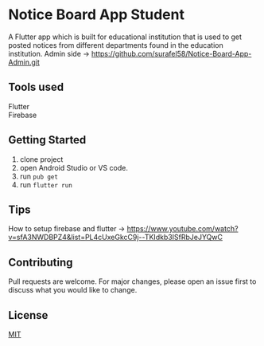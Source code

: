 # Notice Board App Student

A Flutter app which is built for educational institution that is used to get posted notices from different departments found in the education institution.
Admin side -> https://github.com/surafel58/Notice-Board-App-Admin.git

## Tools used
Flutter  
Firebase

## Getting Started

1. clone project
1. open Android Studio or VS code.
1. run ``` pub get ```
1. run ``` flutter run ```

## Tips
How to setup firebase and flutter -> https://www.youtube.com/watch?v=sfA3NWDBPZ4&list=PL4cUxeGkcC9j--TKIdkb3ISfRbJeJYQwC

## Contributing

Pull requests are welcome. For major changes, please open an issue first
to discuss what you would like to change.

## License

[MIT](https://choosealicense.com/licenses/mit/)
